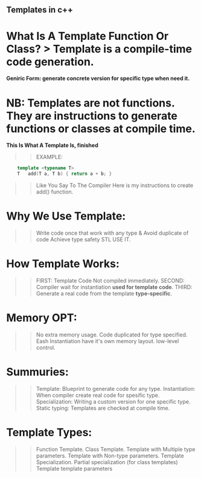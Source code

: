 ## Templates in c++

# What Is A Template Function Or Class? > Template is a compile-time code generation.
  **Geniric Form: generate concrete version for specific type when need it.**

# NB: Templates are not functions. They are instructions to generate functions or classes at compile time.
  **This Is What A Template Is, finished**

>> EXAMPLE:
```cpp
	template <typename T>
	T	add(T a, T b) { return a + b; }
```

>> Like You Say To The Compiler Here is my instructions to create add() function.

# Why We Use Template:
>> Write code once that work with any type & Avoid duplicate of code
>> Achieve type safety STL USE IT.

# How Template Works:
>> FIRST: Template Code Not compiled immediately.
>> SECOND: Compiler wait for instantiation **used for template code**.
>> THIRD: Generate a real code from the template **type-specific**.

# Memory OPT:
>> No extra memory usage.
>> Code duplicated for type specified.
>> Eash Instantiation have it's own memory layout.
>> low-level control.

# Summuries:
>> Template: Blueprint to generate code for any type.
>> Instantiation: When compiler create real code for spesific type.
>> Specialization: Writing a custom version for one specific type.
>> Static typing: Templates are checked at compile time.

# Template Types:
>> Function Template.
>> Class Template.
>> Template with Multiple type parameters.
>> Template with Non-type parameters.
>> Template Specialization.
>> Partial specialization (for class templates)
>> Template template parameters
